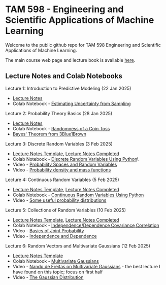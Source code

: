 # TAM 598 - Engineering and Scientific Applications of Machine Learning 

Welcome to the public github repo for TAM 598 Engineering and Scientific Applications of Machine Learning. 

The main course web page and lecture book is available [here](https://elifleaf.github.io/intro-scientific-ml/index.html).

## Lecture Notes and Colab Notebooks 

Lecture 1: Introduction to Predictive Modeling (22 Jan 2025)
+ [Lecture Notes](TAM598-Lecture1-22Jan.pdf)
+ Colab Notebook - [Estimating Uncertainty from Sampling](https://colab.research.google.com/drive/1gBJRecqxxtmd2hVnS9bM7sVEKwwzuCnF)

Lecture 2: Probability Theory Basics (28 Jan 2025)
+ [Lecture Notes](TAM598-Lecture2-28Jan.pdf)
+ Colab Notebook - [Randomness of a Coin Toss](https://colab.research.google.com/drive/1wCrwqNFejwWU3GBJ2dpfyGjj3RTsIwrt)
+ [Bayes' Theorem from 3Blue1Brown](https://www.youtube.com/watch?v=HZGCoVF3YvM)
  
Lecture 3: Discrete Random Variables (3 Feb 2025)
+ [Lecture Notes Template](TAM598-Lecture3-Template-3Feb.pdf), [Lecture Notes Completed](TAM598-Lecture3-3Feb.pdf)
+ Colab Notebook - [Discrete Random Variables Using Python](https://colab.research.google.com/drive/1oeR4GhnhVjOrFQa_Wy5qd5NbvO0mzU6s)\
+ Video - [Probability Spaces and Random Variables](https://www.youtube.com/watch?v=DqGUwoz4d4M)
+ Video - [Probability density and mass functions](https://www.youtube.com/watch?v=hDjcxi9p0ak)

Lecture 4: Continuous Random Variables (5 Feb 2025)
+ [Lecture Notes Template](TAM598-Lecture4-Template-Feb5.pdf), [Lecture Notes Completed](TAM598-Lecture4-Feb5.pdf)
+ Colab Notebook - [Continuous Random Variables Using Python](https://colab.research.google.com/drive/1sWAE-tm6uQsr3KSjl3UuTwPjK269YVjf)
+ Video - [Some useful probability distributions](https://www.youtube.com/watch?v=8OaNOCblGZY)

Lecture 5: Collections of Random Variables (10 Feb 2025)
+ [Lecture Notes Template](TAM598-Lecture5-Template-10Feb.pdf), [Lecture Notes Completed](TAM598-Lecture5-10Feb.pdf)
+ Colab Notebook - [Independence/Dependence,Covariance,Correlation](https://colab.research.google.com/drive/1wcHEf5DyQH4FEw_kNTTiTx1NGrgCs4gO)
+ Video - [Basics of Joint Probability](https://www.youtube.com/watch?v=CQS4xxz-2s4)
+ Video - [Independence and Dependence](https://www.youtube.com/watch?v=mjkc5gqSO8Q)

Lecture 6: Random Vectors and Multivariate Gaussians (12 Feb 2025) 
+ [Lecture Notes Template](TAM598-Lecture6-Template-12Feb.pdf)
+ Colab Notebook - [Multivariate Gaussians](https://colab.research.google.com/drive/1Spef_HLFZPwKID7VFEvvww0xhScV5xRS?usp=sharing) 
+ Video - [Nando de Freitas on Multivariate Gaussians](https://www.youtube.com/watch?v=4vGiHC35j9s) - the best lecture I have found on this topic; focus on first half
+ Video - [The Gaussian Distribution](https://www.youtube.com/watch?v=wc7oZB15rYQ) 
  



  


